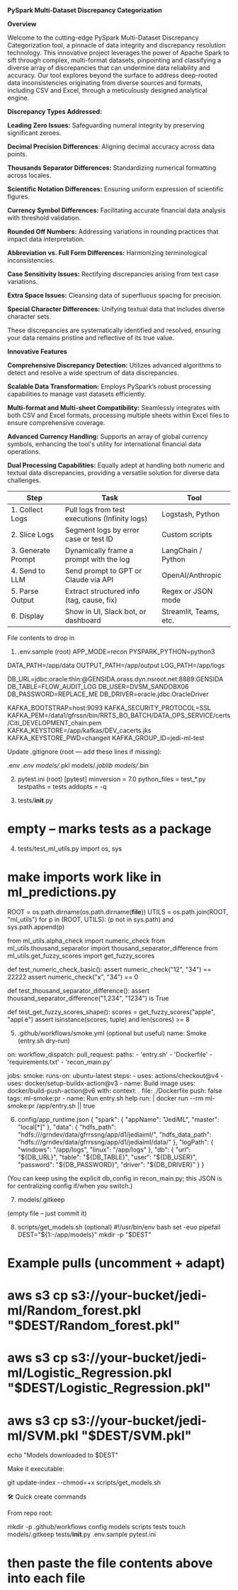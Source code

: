 **PySpark Multi-Dataset Discrepancy Categorization**

**Overview**

Welcome to the cutting-edge PySpark Multi-Dataset Discrepancy Categorization tool, a pinnacle of data integrity and discrepancy resolution technology. This innovative project leverages the power of Apache Spark to sift through complex, multi-format datasets, pinpointing and classifying a diverse array of discrepancies that can undermine data reliability and accuracy. Our tool explores beyond the surface to address deep-rooted data inconsistencies originating from diverse sources and formats, including CSV and Excel, through a meticulously designed analytical engine.


**Discrepancy Types Addressed:**

**Leading Zero Issues:** Safeguarding numeral integrity by preserving significant zeroes.

**Decimal Precision Differences**: Aligning decimal accuracy across data points.

**Thousands Separator Differences:** Standardizing numerical formatting across locales.

**Scientific Notation Differences:** Ensuring uniform expression of scientific figures.

**Currency Symbol Differences:** Facilitating accurate financial data analysis with threshold validation.

**Rounded Off Numbers:** Addressing variations in rounding practices that impact data interpretation.

**Abbreviation vs. Full Form Differences:** Harmonizing terminological inconsistencies.

**Case Sensitivity Issues:** Rectifying discrepancies arising from text case variations.

**Extra Space Issues:** Cleansing data of superfluous spacing for precision.

**Special Character Differences:** Unifying textual data that includes diverse character sets.

These discrepancies are systematically identified and resolved, ensuring your data remains pristine and reflective of its true value.

**Innovative Features**

**Comprehensive Discrepancy Detection:** Utilizes advanced algorithms to detect and resolve a wide spectrum of data discrepancies.

**Scalable Data Transformation:** Employs PySpark’s robust processing capabilities to manage vast datasets efficiently.

**Multi-format and Multi-sheet Compatibility:** Seamlessly integrates with both CSV and Excel formats, processing multiple sheets within Excel files to ensure comprehensive coverage.

**Advanced Currency Handling:** Supports an array of global currency symbols, enhancing the tool's utility for international financial data operations.

**Dual Processing Capabilities:** Equally adept at handling both numeric and textual data discrepancies, providing a versatile solution for diverse data challenges.


| Step               | Task                                           | Tool                   |
| ------------------ | ---------------------------------------------- | ---------------------- |
| 1. Collect Logs    | Pull logs from test executions (Infinity logs) | Logstash, Python       |
| 2. Slice Logs      | Segment logs by error case or test ID          | Custom scripts         |
| 3. Generate Prompt | Dynamically frame a prompt with the log        | LangChain / Python     |
| 4. Send to LLM     | Send prompt to GPT or Claude via API           | OpenAI/Anthropic       |
| 5. Parse Output    | Extract structured info (tag, cause, fix)      | Regex or JSON mode     |
| 6. Display         | Show in UI, Slack bot, or dashboard            | Streamlit, Teams, etc. |

File contents to drop in
1) .env.sample (root)
APP_MODE=recon
PYSPARK_PYTHON=python3

DATA_PATH=/app/data
OUTPUT_PATH=/app/output
LOG_PATH=/app/logs

DB_URL=jdbc:oracle:thin:@GENSIDA.orass.dyn.nsroot.net:8889:GENSIDA
DB_TABLE=FLOW_AUDIT_LOG
DB_USER=DVSM_SANDOBX06
DB_PASSWORD=REPLACE_ME
DB_DRIVER=oracle.jdbc.OracleDriver

KAFKA_BOOTSTRAP=host:9093
KAFKA_SECURITY_PROTOCOL=SSL
KAFKA_PEM=/data1/gfrssn/bin/RRTS_BO_BATCH/DATA_OPS_SERVICE/certs/Citi_DEVELOPMENT_chain.pem
KAFKA_KEYSTORE=/app/kafkas/DEV_cacerts.jks
KAFKA_KEYSTORE_PWD=changeit
KAFKA_GROUP_ID=jedi-ml-test


Update .gitignore (root — add these lines if missing):

.env
*.env
models/*.pkl
models/*.joblib
models/*.bin

2) pytest.ini (root)
[pytest]
minversion = 7.0
python_files = test_*.py
testpaths = tests
addopts = -q

3) tests/__init__.py
# empty – marks tests as a package

4) tests/test_ml_utils.py
import os, sys

# make imports work like in ml_predictions.py
ROOT = os.path.dirname(os.path.dirname(__file__))
UTILS = os.path.join(ROOT, "ml_utils")
for p in (ROOT, UTILS):
    (p not in sys.path) and sys.path.append(p)

from ml_utils.alpha_check import numeric_check
from ml_utils.thousand_separator import thousand_separator_difference
from ml_utils.get_fuzzy_scores import get_fuzzy_scores

def test_numeric_check_basic():
    assert numeric_check("12", "34") == 22222
    assert numeric_check("x", "34") == 0

def test_thousand_separator_difference():
    assert thousand_separator_difference("1,234", "1234") is True

def test_get_fuzzy_scores_shape():
    scores = get_fuzzy_scores("apple", "appl e")
    assert isinstance(scores, tuple) and len(scores) >= 8

5) .github/workflows/smoke.yml (optional but useful)
name: Smoke (entry.sh dry-run)

on:
  workflow_dispatch:
  pull_request:
    paths:
      - 'entry.sh'
      - 'Dockerfile'
      - 'requirements.txt'
      - 'recon_main.py'

jobs:
  smoke:
    runs-on: ubuntu-latest
    steps:
      - uses: actions/checkout@v4
      - uses: docker/setup-buildx-action@v3
      - name: Build image
        uses: docker/build-push-action@v6
        with:
          context: .
          file: ./Dockerfile
          push: false
          tags: ml-smoke:pr
      - name: Run entry.sh help
        run: |
          docker run --rm ml-smoke:pr /app/entry.sh || true

6) config/app_runtime.json
{
  "spark": { "appName": "JediML", "master": "local[*]" },
  "data": {
    "hdfs_path": "hdfs:///grndev/data/gfrrssng/app/d1/jediaiml/",
    "hdfs_data_path": "hdfs:///grndev/data/gfrrssng/app/d1/jediaiml/data/"
  },
  "logPath": { "windows": "/app/logs", "linux": "/app/logs" },
  "db": {
    "url": "${DB_URL}",
    "table": "${DB_TABLE}",
    "user": "${DB_USER}",
    "password": "${DB_PASSWORD}",
    "driver": "${DB_DRIVER}"
  }
}


(You can keep using the explicit db_config in recon_main.py; this JSON is for centralizing config if/when you switch.)

7) models/.gitkeep

(empty file – just commit it)

8) scripts/get_models.sh (optional)
#!/usr/bin/env bash
set -euo pipefail
DEST="${1:-/app/models}"
mkdir -p "$DEST"

# Example pulls (uncomment + adapt)
# aws s3 cp s3://your-bucket/jedi-ml/Random_forest.pkl "$DEST/Random_forest.pkl"
# aws s3 cp s3://your-bucket/jedi-ml/Logistic_Regression.pkl "$DEST/Logistic_Regression.pkl"
# aws s3 cp s3://your-bucket/jedi-ml/SVM.pkl "$DEST/SVM.pkl"

echo "Models downloaded to $DEST"


Make it executable:

git update-index --chmod=+x scripts/get_models.sh

🛠️ Quick create commands

From repo root:

mkdir -p .github/workflows config models scripts tests
touch models/.gitkeep tests/__init__.py .env.sample pytest.ini
# then paste the file contents above into each file
